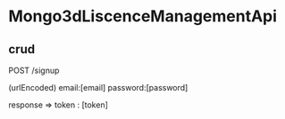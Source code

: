 # Mongo3dLiscenceManagementApi

crud
----

POST /signup

(urlEncoded)
email:[email]
password:[password]

response =>
token : [token]